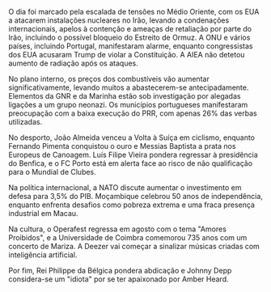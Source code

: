 O dia foi marcado pela escalada de tensões no Médio Oriente, com os EUA a atacarem instalações nucleares no Irão, levando a condenações internacionais, apelos à contenção e ameaças de retaliação por parte do Irão, incluindo o possível bloqueio do Estreito de Ormuz. A ONU e vários países, incluindo Portugal, manifestaram alarme, enquanto congressistas dos EUA acusaram Trump de violar a Constituição. A AIEA não detetou aumento de radiação após os ataques.

No plano interno, os preços dos combustíveis vão aumentar significativamente, levando muitos a abastecerem-se antecipadamente. Elementos da GNR e da Marinha estão sob investigação por alegadas ligações a um grupo neonazi. Os municípios portugueses manifestaram preocupação com a baixa execução do PRR, com apenas 26% das verbas utilizadas.

No desporto, João Almeida venceu a Volta à Suíça em ciclismo, enquanto Fernando Pimenta conquistou o ouro e Messias Baptista a prata nos Europeus de Canoagem.  Luís Filipe Vieira pondera regressar à presidência do Benfica, e o FC Porto está em alerta face ao risco de não qualificação para o Mundial de Clubes.

Na política internacional, a NATO discute aumentar o investimento em defesa para 3,5% do PIB. Moçambique celebrou 50 anos de independência, enquanto enfrenta desafios como pobreza extrema e uma fraca presença industrial em Macau.

Na cultura, o Operafest regressa em agosto com o tema "Amores Proibidos", e a Universidade de Coimbra comemorou 735 anos com um concerto de Mariza. A Deezer vai começar a sinalizar músicas criadas com inteligência artificial.

Por fim, Rei Philippe da Bélgica pondera abdicação e Johnny Depp considera-se um "idiota" por se ter apaixonado por Amber Heard.